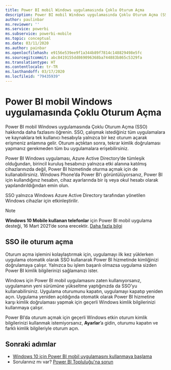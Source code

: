 ```yaml
---
title: Power BI mobil Windows uygulamasında Çoklu Oturum Açma
description: Power BI mobil Windows uygulamasında Çoklu Oturum Açma (SSO) hakkında daha fazlasını öğrenin. SSO, çalışmak istediğiniz tüm uygulamalara ve kaynaklara tek kullanıcı hesabıyla yalnızca bir kez oturum açarak erişmeniz anlamına gelir.
author: paulinbar
ms.reviewer: ''
ms.service: powerbi
ms.subservice: powerbi-mobile
ms.topic: conceptual
ms.date: 03/11/2020
ms.author: painbar
ms.openlocfilehash: e9156e539ee9f1a344b89f7814c148829498e5fc
ms.sourcegitcommit: abc8419155dd869096368ba744883b865c5329fa
ms.translationtype: HT
ms.contentlocale: tr-TR
ms.lasthandoff: 03/17/2020
ms.locfileid: "79435939"
---
```

# <a name="single-sign-on-in-the-power-bi-mobile-windows-app"></a>Power BI mobil Windows uygulamasında Çoklu Oturum Açma

Power BI mobil Windows uygulamasında Çoklu Oturum Açma (SSO) hakkında daha fazlasını öğrenin. SSO, çalışmak istediğiniz tüm uygulamalara ve kaynaklara tek kullanıcı hesabıyla yalnızca bir kez oturum açarak erişmeniz anlamına gelir. Oturum açtıktan sonra, tekrar kimlik doğrulaması yapmanız gerekmeden tüm bu uygulamalara erişebilirsiniz. 

Power BI Windows uygulaması, Azure Active Directory’de tümleşik olduğundan, birincil kuruluş hesabınızı yalnızca etki alanına katılmış cihazlarınızda değil, Power BI hizmetinde oturma açmak için de kullanabilirsiniz. Windows Phone’da Power BI’ı görüntülüyorsanız, Power BI için kullandığınız hesabın, cihaz ayarlarında bir iş veya okul hesabı olarak yapılandırıldığından emin olun.  

SSO yalnızca Windows Azure Active Directory tarafından yönetilen Windows cihazlar için etkinleştirilir.

>[!NOTE]
>**Windows 10 Mobile kullanan telefonlar** için Power BI mobil uygulama desteği, 16 Mart 2021’de sona erecektir. [Daha fazla bilgi](https://go.microsoft.com/fwlink/?linkid=2121400)

## <a name="sign-in-with-sso"></a>SSO ile oturum açma

Oturum açma işlemini kolaylaştırmak için, uygulamayı ilk kez yüklerken uygulama otomatik olarak SSO kullanarak Power BI hizmetinde kimliğinizi doğrulamaya çalışır. Yalnızca bu işlem başarılı olmazsa uygulama sizden Power BI kimlik bilgilerinizi sağlamanızı ister.  

Windows için Power BI mobil uygulamasını zaten kullanıyorsanız, uygulamanın yeni sürümüne yükseltme yaptığınızda da SSO’yu kullanabilirsiniz. Uygulama oturumunu kapatın, uygulamayı kapatıp yeniden açın. Uygulama yeniden açıldığında otomatik olarak Power BI hizmetine karşı kimlik doğrulaması yapmak için geçerli Windows kimlik bilgilerinizi kullanmaya çalışır. 

Power BI’da oturum açmak için geçerli Windows etkin oturum kimlik bilgilerinizi kullanmak istemiyorsanız, **Ayarlar**’a gidin, oturumu kapatın ve farklı kimlik bilgileriyle oturum açın. 
 
## <a name="next-steps"></a>Sonraki adımlar

- [Windows 10 için Power BI mobil uygulamasını kullanmaya başlama](mobile-windows-10-phone-app-get-started.md)
- Sorularınız mı var? [Power BI Topluluğu'na sorun](https://community.powerbi.com/)

